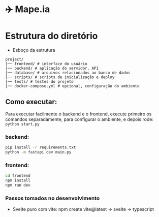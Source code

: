 # ✈️ Mape.ia

# Estrutura do diretório
- Esboço da estrutura

```
project/
|── frontend/ # interface do usuário
|── backend/ # aplicação do servidor, API
|── database/ # arquivos relacionados ao banco de dados
|── scripts/ # scripts de inicialização e deploy
|── tests/ # testes do projeto
|── docker-compose.yml # opcional, configuração do ambiente
```


## Como executar:
Para executar facilmente o backend e o frontend, execute primeiro os comandos separadamente, para configurar o ambiente,
e depois rode:
``python start.py``

### backend:
```bash
pip install -r requirements.txt
python -m fastapi dev main.py
```

### frontend:
```bash
cd frontend
npm install
npm run dev
```

### Passos tomados no desenvolvimento
- Svelte puro com vite: npm create vite@latest ->  svelte -> typescript
